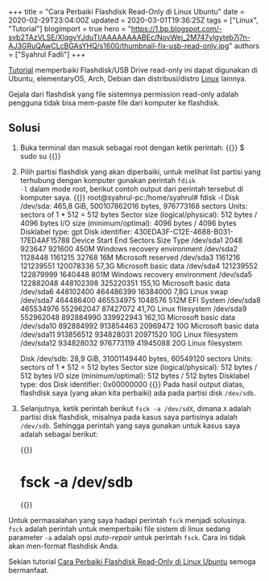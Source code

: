 +++
title = "Cara Perbaiki Flashdisk Read-Only di Linux Ubuntu"
date = 2020-02-29T23:04:00Z
updated = 2020-03-01T19:36:25Z
tags = ["Linux", "Tutorial"]
blogimport = true 
hero = "https://1.bp.blogspot.com/-svb2TAzVLSE/XlqgvYJduTI/AAAAAAAABEc/NovWej_2M747ylgyteb7j7n-AJ3GRuQAwCLcBGAsYHQ/s1600/thumbnail-fix-usb-read-only.jpg"
authors = ["Syahrul Fadli"]
+++

[Tutorial](/tags/Tutorial) memperbaiki Flashdisk/USB Drive read-only ini dapat digunakan di Ubuntu, elementaryOS, Arch, Debian dan distribusi/distro [Linux](/tags/Linux) lainnya.

Gejala dari flashdisk yang file sistemnya permission read-only adalah pengguna tidak bisa mem-paste file dari komputer ke flashdisk.

## Solusi
1. Buka terminal dan masuk sebagai root dengan ketik perintah:
{{<highlight bash>}}
	$ sudo su
{{</highlight>}}

2. Pilih partisi flashdisk yang akan diperbaiki, untuk melihat list partisi yang terhubung dengan komputer gunakan perintah <code>fdisk -l</code> dalam mode root, berikut contoh output dari perintah tersebut di komputer saya.
{{<highlight bash>}}
root@syahrul-pc:/home/syahrul# fdisk -l
	Disk /dev/sda: 465,8 GiB, 500107862016 bytes, 976773168 sectors
	Units: sectors of 1 * 512 = 512 bytes
	Sector size (logical/physical): 512 bytes / 4096 bytes
	I/O size (minimum/optimal): 4096 bytes / 4096 bytes
	Disklabel type: gpt
	Disk identifier: 430EDA3F-C12E-4688-B031-17ED4AF15788
	Device         Start       End   Sectors   Size Type
	/dev/sda1       2048    923647    921600   450M Windows recovery environment
	/dev/sda2    1128448   1161215     32768    16M Microsoft reserved
	/dev/sda3    1161216 121239551 120078336  57,3G Microsoft basic data
	/dev/sda4  121239552 122879999   1640448   801M Windows recovery environment
	/dev/sda5  122882048 448102398 325220351 155,1G Microsoft basic data
	/dev/sda6  448102400 464486399  16384000   7,8G Linux swap
	/dev/sda7  464486400 465534975   1048576   512M EFI System
	/dev/sda8  465534976 552962047  87427072  41,7G Linux filesystem
	/dev/sda9  552962048 892884990 339922943 162,1G Microsoft basic data
	/dev/sda10 892884992 913854463  20969472    10G Microsoft basic data
	/dev/sda11 913856512 934828031  20971520    10G Linux filesystem<br />/dev/sda12 934828032 976773119  41945088    20G Linux filesystem
	
	
	Disk /dev/sdb: 28,9 GiB, 31001149440 bytes, 60549120 sectors
	Units: sectors of 1 * 512 = 512 bytes
	Sector size (logical/physical): 512 bytes / 512 bytes
	I/O size (minimum/optimal): 512 bytes / 512 bytes
	Disklabel type: dos
	Disk identifier: 0x00000000
	{{</highlight>}}
Pada hasil output diatas, flashdisk saya (yang akan kita perbaiki) ada pada partisi disk `/dev/sdb`.

3. Selanjutnya, ketik perintah berikut `fsck -a /dev/sdX`,  dimana `X` adalah partisi disk flashdisk, misalnya pada kasus saya partisinya adalah `/dev/sdb`. Sehingga perintah yang saya gunakan untuk kasus saya adalah sebagai berikut: 

	{{<highlight bash>}}
	# fsck -a /dev/sdb
	{{</highlight>}}

Untuk permasalahan yang saya hadapi perintah `fsck` menjadi solusinya. `fsck` adalah perintah untuk memperbaiki file sistem di linux sedang parameter `-a` adalah opsi *auto-repair* untuk perintah `fsck`. Cara ini tidak akan men-format flashdisk Anda.

Sekian tutorial [Cara Perbaiki Flashdisk Read-Only di Linux Ubuntu](/post/cara-perbaiki-flashdisk-read-only) semoga bermanfaat.